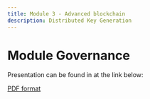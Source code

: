 ```yaml
---
title: Module 3 - Advanced blockchain
description: Distributed Key Generation
---
```


# Module Governance

<p>Presentation can be found in at the link below:</p>
<p><a href="https://github.com/Polkadot-Blockchain-Academy/pba-content/blob/main/assets/advanced_blockchain-dkg.pdf" target="_blank">PDF format</a></p>
